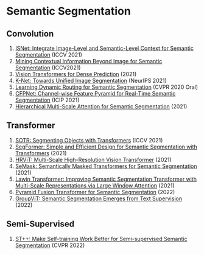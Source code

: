# Semantic Segmentation
## Convolution
1. [ISNet: Integrate Image-Level and Semantic-Level Context for Semantic Segmentation](https://arxiv.org/abs/2108.12382) (ICCV 2021)
2. [Mining Contextual Information Beyond Image for Semantic Segmentation](https://arxiv.org/abs/2108.11819) (ICCV2021)
3. [Vision Transformers for Dense Prediction](https://arxiv.org/abs/2103.13413) (2021)
4. [K-Net: Towards Unified Image Segmentation](https://arxiv.org/abs/2106.14855) (NeurIPS 2021)
5. [Learning Dynamic Routing for Semantic Segmentation](https://arxiv.org/abs/2003.10401) (CVPR 2020 Oral)
6. [CFPNet: Channel-wise Feature Pyramid for Real-Time Semantic Segmentation](https://arxiv.org/abs/2103.12212) (ICIP 2021)
7. [Hierarchical Multi-Scale Attention for Semantic Segmentation](https://arxiv.org/abs/2005.10821) (2021)


## Transformer
1. [SOTR: Segmenting Objects with Transformers](https://arxiv.org/abs/2108.06747) (ICCV 2021)
2. [SegFormer: Simple and Efficient Design for Semantic Segmentation with Transformers](https://arxiv.org/abs/2105.15203) (2021)
3. [HRViT: Multi-Scale High-Resolution Vision Transformer](https://arxiv.org/abs/2111.01236) (2021)
4. [SeMask: Semantically Masked Transformers for Semantic Segmentation](https://arxiv.org/abs/2112.12782) (2021)
5. [Lawin Transformer: Improving Semantic Segmentation Transformer with Multi-Scale Representations via Large Window Attention](https://arxiv.org/abs/2201.01615) (2021)
6. [Pyramid Fusion Transformer for Semantic Segmentation](https://arxiv.org/abs/2201.04019) (2022)
7. [GroupViT: Semantic Segmentation Emerges from Text Supervision](https://arxiv.org/abs/2202.11094) (2022)

## Semi-Supervised
1. [ST++: Make Self-training Work Better for Semi-supervised Semantic Segmentation](https://arxiv.org/abs/2106.05095) (CVPR 2022)

